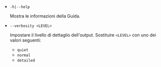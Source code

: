 * `-h|--help`

  Mostra le informazioni della Guida.

* `--verbosity <LEVEL>`

  Impostare il livello di dettaglio dell'output. Sostituire `<LEVEL>` con uno dei valori seguenti:
  
  * `quiet`
  * `normal`
  * `detailed`